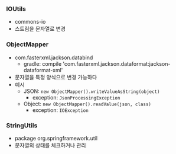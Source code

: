 ### IOUtils
- commons-io
- 스트림을 문자열로 변경

### ObjectMapper
- com.fasterxml.jackson.databind
   - gradle: compile 'com.fasterxml.jackson.dataformat:jackson-dataformat-xml'
- 문자열을 특정 양식으로 변경 가능하다
- 예시
   - JSON: `new ObjectMapper().writeValueAsString(object)`
      - exception: `JsonProcessingException` 
   - Object: `new ObjectMapper().readValue(json, class)`
      - exception: `IOException` 

### StringUtils
- package org.springframework.util
- 문자열의 상태를 체크하거나 관리
